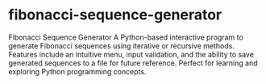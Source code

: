 # fibonacci-sequence-generator
Fibonacci Sequence Generator A Python-based interactive program to generate Fibonacci sequences using iterative or recursive methods. Features include an intuitive menu, input validation, and the ability to save generated sequences to a file for future reference. Perfect for learning and exploring Python programming concepts.
